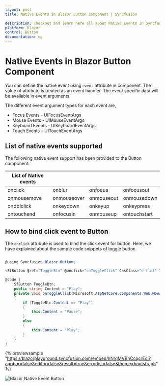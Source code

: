 ```yaml
---
layout: post
title: Native Events in Blazor Button Component | Syncfusion

description: Checkout and learn here all about Native Events in Syncfusion Blazor Button component and much more.
platform: Blazor
control: Button
documentation: ug
---
```


# Native Events in Blazor Button Component

You can define the native event using `event` attribute in component. The value of attribute is treated as an event handler. The event specific data will be available in event arguments.

The different event argument types for each event are,

* Focus Events - UIFocusEventArgs
* Mouse Events - UIMouseEventArgs
* Keyboard Events - UIKeyboardEventArgs
* Touch Events – UITouchEventArgs

## List of native events supported

The following native event support has been provided to the Button component:

| List of Native events |  |  | |
| --- | --- | --- | --- |
| onclick | onblur | onfocus | onfocusout |
|onmousemove|onmouseover|onmouseout|onmousedown|onmouseup|
|ondblclick|onkeydown|onkeyup|onkeypress|
|ontouchend|onfocusin|onmouseup|ontouchstart|

## How to bind click event to Button

The `onclick` attribute is used to bind the click event for button. Here, we have explained about the sample code snippets of toggle button.

```csharp

@using Syncfusion.Blazor.Buttons

<SfButton @ref="ToggleBtn" @onclick="onToggleClick" CssClass="e-flat" IsToggle="true" IsPrimary="true" Content="@Content"></SfButton>

@code {
    SfButton ToggleBtn;
    public string Content = "Play";
    private void onToggleClick(Microsoft.AspNetCore.Components.Web.MouseEventArgs args)
    {
        if (ToggleBtn.Content == "Play")
        {
            this.Content = "Pause";
        }
        else
        {
            this.Content = "Play";
        }
    }
}
```

{% previewsample "https://blazorplayground.syncfusion.com/embed/hNrqMVBhCcqcrEoi?appbar=false&editor=false&result=true&errorlist=false&theme=bootstrap5" %}

![Blazor Native Event Button](./images/blazor-native-event-button.png)